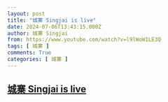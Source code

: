```yaml
---
layout: post
title: "城寨 Singjai is live"
date: 2024-07-06T13:43:15.000Z
author: 城寨 Singjai
from: https://www.youtube.com/watch?v=l9lWoW1LE3Q
tags: [ 城寨 ]
comments: True
categories: [ 城寨 ]
---
```

<!--1720273395000-->
[城寨 Singjai is live](https://www.youtube.com/watch?v=l9lWoW1LE3Q)
------

<div>

</div>
